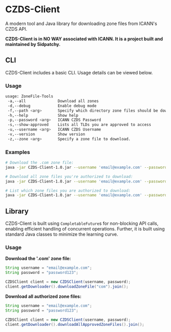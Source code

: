 # CZDS-Client
A modern tool and Java library for downloading zone files from ICANN's CZDS API.

**CZDS-Client is in NO WAY associated with ICANN. It is a project built and maintained by Sidpatchy.**

## CLI
CZDS-Client includes a basic CLI. Usage details can be viewed below.

### Usage
```bash
usage: ZoneFile-Tools
 -a,--all              Download all zones
 -d,--debug            Enable debug mode
 -f,--path <arg>       Specify which directory zone files should be downloaded to -- defaults to './Downloads/'
 -h,--help             Show help
 -p,--password <arg>   ICANN CZDS Password
 -s,--show-approved    Lists all TLDs you are approved to access
 -u,--username <arg>   ICANN CZDS Username
 -v,--version          Show version
 -z,--zone <arg>       Specify a zone file to download.
```

### Examples

```bash
# Download the .com zone file:
java -jar CZDS-Client-1.0.jar --username 'email@example.com' --password 'password123' --zone 'com'

# Download all zone files you're authorized to download:
java -jar CZDS-Client-1.0.jar --username 'email@example.com' --password 'password123' --all

# List which zone files you are authorized to download:
java -jar CZDS-Client-1.0.jar --username 'email@example.com' --password 'password123' --show-approved
```

## Library
CZDS-Client is built using `CompletableFuture`s for non-blocking API calls, enabling efficient handling of concurrent operations.
Further, it is built using standard Java classes to minimize the learning curve.

### Usage
**Download the '.com' zone file:**
```java
String username = "email@example.com";
String password = "password123";

CZDSClient client = new CZDSClient(username, password);
client.getDownloader().downloadZoneFile("com").join();
```

**Download all authorized zone files:**
```java
String username = "email@example.com";
String password = "password123";

CZDSClient client = new CZDSClient(username, password);
client.getDownloader().downloadAllApprovedZoneFiles().join();
```